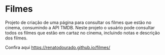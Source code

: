 # Filmes
Projeto de criação de uma página para consultar os filmes que estão no cinema, consumindo a API TMDB.
Neste projeto o usuário pode consultar todos os filmes que estão em cartaz no cinema, incluindo notas e descrição dos filmes.

Confira aqui
https://renatodourado.github.io/filmes/
